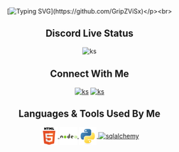 
<br ><p align="center">
[![Typing SVG](https://readme-typing-svg.demolab.com?font=Rubik+Mono+One&size=19&duration=2000&pause=1000&color=FFFFFF&center=true&vCenter=true&width=500&lines=Hello+There;I+am+Gripz+a.k.a.+Kulin;I+am+an+intermediate+programmer.;Nice+to+meet+you.)](https://github.com/GripZViSx)</p><br>
 <h2 align="center">Discord Live Status</h2>
<p align="center">
<a href"" target="blank"><img align="center" src="https://discord.c99.nl/widget/theme-2/844863061907210251.png" alt="ks"/>
</a>
</p>

<h2 align="center">Connect With Me</h2> 

<p align="center">
 <a href="https://instagram.com/kulin_editz" target="blank"><img align="center" src="https://raw.githubusercontent.com/rahuldkjain/github-profile-readme-generator/master/src/images/icons/Social/instagram.svg" alt="ks" height="30" width="40" /></a>
 <a href="https://discord.com/users/844863061907210251" target="blank"><img align="center" src="https://media.discordapp.net/attachments/928260959678660618/1150029976985411785/discord.png" alt="ks" height="30" width="30" /></a>
 
</p>

  <h2 align="center">Languages & Tools Used By Me</h2>
  <p align="center">
  <a href="https://www.w3.org/html/" target="_blank"> <img src="https://raw.githubusercontent.com/devicons/devicon/master/icons/html5/html5-original-wordmark.svg" alt="html5" width="40" height="40" align="center"/> </a> <a href="https://nodejs.org" target="_blank"> <img src="https://raw.githubusercontent.com/devicons/devicon/master/icons/nodejs/nodejs-original-wordmark.svg" alt="nodejs" width="40" height="40" align="center"/> </a> <a href="https://www.python.org" target="_blank"> <img src="https://raw.githubusercontent.com/devicons/devicon/master/icons/python/python-original.svg" alt="python" width="40" height="40" align="center"/> </a>
 <a href="https://www.sqlalchemy.org/" target="_blank"> <img src="https://media.discordapp.net/attachments/928260959678660618/1150033352750014505/eca35254-a2db-47a8-850b-2678f7f8bc09.png" alt="sqlalchemy" width="56.5" height="11.875" align="center"/> </a>
 </p>
